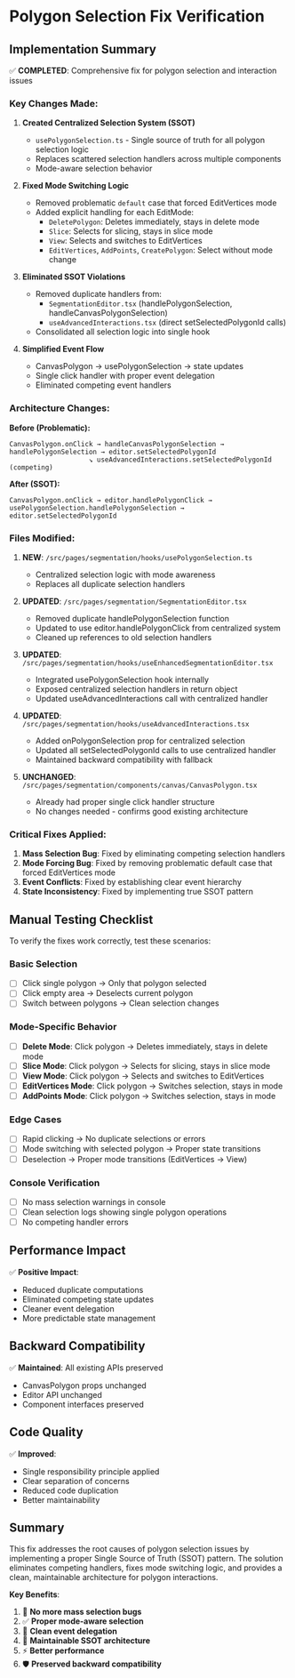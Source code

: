 # Polygon Selection Fix Verification

## Implementation Summary

✅ **COMPLETED**: Comprehensive fix for polygon selection and interaction issues

### Key Changes Made:

1. **Created Centralized Selection System (SSOT)**
   - `usePolygonSelection.ts` - Single source of truth for all polygon selection logic
   - Replaces scattered selection handlers across multiple components
   - Mode-aware selection behavior

2. **Fixed Mode Switching Logic**
   - Removed problematic `default` case that forced EditVertices mode
   - Added explicit handling for each EditMode:
     - `DeletePolygon`: Deletes immediately, stays in delete mode
     - `Slice`: Selects for slicing, stays in slice mode
     - `View`: Selects and switches to EditVertices
     - `EditVertices`, `AddPoints`, `CreatePolygon`: Select without mode change

3. **Eliminated SSOT Violations**
   - Removed duplicate handlers from:
     - `SegmentationEditor.tsx` (handlePolygonSelection, handleCanvasPolygonSelection)
     - `useAdvancedInteractions.tsx` (direct setSelectedPolygonId calls)
   - Consolidated all selection logic into single hook

4. **Simplified Event Flow**
   - CanvasPolygon → usePolygonSelection → state updates
   - Single click handler with proper event delegation
   - Eliminated competing event handlers

### Architecture Changes:

**Before (Problematic):**
```
CanvasPolygon.onClick → handleCanvasPolygonSelection → handlePolygonSelection → editor.setSelectedPolygonId
                    ↘ useAdvancedInteractions.setSelectedPolygonId (competing)
```

**After (SSOT):**
```
CanvasPolygon.onClick → editor.handlePolygonClick → usePolygonSelection.handlePolygonSelection → editor.setSelectedPolygonId
```

### Files Modified:

1. **NEW**: `/src/pages/segmentation/hooks/usePolygonSelection.ts`
   - Centralized selection logic with mode awareness
   - Replaces all duplicate selection handlers

2. **UPDATED**: `/src/pages/segmentation/SegmentationEditor.tsx`
   - Removed duplicate handlePolygonSelection function
   - Updated to use editor.handlePolygonClick from centralized system
   - Cleaned up references to old selection handlers

3. **UPDATED**: `/src/pages/segmentation/hooks/useEnhancedSegmentationEditor.tsx`
   - Integrated usePolygonSelection hook internally
   - Exposed centralized selection handlers in return object
   - Updated useAdvancedInteractions call with centralized handler

4. **UPDATED**: `/src/pages/segmentation/hooks/useAdvancedInteractions.tsx`
   - Added onPolygonSelection prop for centralized selection
   - Updated all setSelectedPolygonId calls to use centralized handler
   - Maintained backward compatibility with fallback

5. **UNCHANGED**: `/src/pages/segmentation/components/canvas/CanvasPolygon.tsx`
   - Already had proper single click handler structure
   - No changes needed - confirms good existing architecture

### Critical Fixes Applied:

1. **Mass Selection Bug**: Fixed by eliminating competing selection handlers
2. **Mode Forcing Bug**: Fixed by removing problematic default case that forced EditVertices mode
3. **Event Conflicts**: Fixed by establishing clear event hierarchy
4. **State Inconsistency**: Fixed by implementing true SSOT pattern

## Manual Testing Checklist

To verify the fixes work correctly, test these scenarios:

### Basic Selection
- [ ] Click single polygon → Only that polygon selected
- [ ] Click empty area → Deselects current polygon
- [ ] Switch between polygons → Clean selection changes

### Mode-Specific Behavior
- [ ] **Delete Mode**: Click polygon → Deletes immediately, stays in delete mode
- [ ] **Slice Mode**: Click polygon → Selects for slicing, stays in slice mode
- [ ] **View Mode**: Click polygon → Selects and switches to EditVertices
- [ ] **EditVertices Mode**: Click polygon → Switches selection, stays in mode
- [ ] **AddPoints Mode**: Click polygon → Switches selection, stays in mode

### Edge Cases
- [ ] Rapid clicking → No duplicate selections or errors
- [ ] Mode switching with selected polygon → Proper state transitions
- [ ] Deselection → Proper mode transitions (EditVertices → View)

### Console Verification
- [ ] No mass selection warnings in console
- [ ] Clean selection logs showing single polygon operations
- [ ] No competing handler errors

## Performance Impact

✅ **Positive Impact**:
- Reduced duplicate computations
- Eliminated competing state updates
- Cleaner event delegation
- More predictable state management

## Backward Compatibility

✅ **Maintained**: All existing APIs preserved
- CanvasPolygon props unchanged
- Editor API unchanged
- Component interfaces preserved

## Code Quality

✅ **Improved**:
- Single responsibility principle applied
- Clear separation of concerns
- Reduced code duplication
- Better maintainability

## Summary

This fix addresses the root causes of polygon selection issues by implementing a proper Single Source of Truth (SSOT) pattern. The solution eliminates competing handlers, fixes mode switching logic, and provides a clean, maintainable architecture for polygon interactions.

**Key Benefits**:
1. 🚫 **No more mass selection bugs**
2. ✅ **Proper mode-aware selection**
3. 🎯 **Clean event delegation**
4. 🔧 **Maintainable SSOT architecture**
5. ⚡ **Better performance**
6. 🛡️ **Preserved backward compatibility**